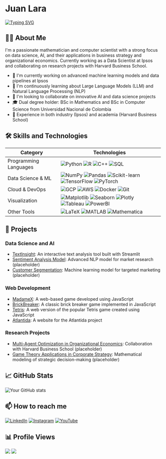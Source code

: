 # Juan Lara

[![Typing SVG](https://readme-typing-svg.demolab.com?font=Fira+Code&size=22&duration=3000&pause=1000&color=F7DE15&center=true&vCenter=true&width=435&lines=Mathematician;Computer+Scientist;Data+Scientist;AI+Enthusiast)](https://git.io/typing-svg)

## 👨‍💻 About Me

I'm a passionate mathematician and computer scientist with a strong focus on data science, AI, and their applications in business strategy and organizational economics. Currently working as a Data Scientist at Ipsos and collaborating on research projects with Harvard Business School.

- 🔭 I'm currently working on advanced machine learning models and data pipelines at Ipsos
- 🌱 I'm continuously learning about Large Language Models (LLM) and Natural Language Processing (NLP)
- 👯 I'm looking to collaborate on innovative AI and data science projects
- 🎓 Dual degree holder: BSc in Mathematics and BSc in Computer Science from Universidad Nacional de Colombia
- 💼 Experience in both industry (Ipsos) and academia (Harvard Business School)

## 🛠️ Skills and Technologies

| Category | Technologies |
|----------|--------------|
| Programming Languages | ![Python](https://img.shields.io/badge/Python-3776AB?style=for-the-badge&logo=python&logoColor=white) ![R](https://img.shields.io/badge/R-276DC3?style=for-the-badge&logo=r&logoColor=white) ![C++](https://img.shields.io/badge/C++-00599C?style=for-the-badge&logo=c%2B%2B&logoColor=white) ![SQL](https://img.shields.io/badge/SQL-4479A1?style=for-the-badge&logo=postgresql&logoColor=white) |
| Data Science & ML | ![NumPy](https://img.shields.io/badge/NumPy-013243?style=for-the-badge&logo=numpy&logoColor=white) ![Pandas](https://img.shields.io/badge/Pandas-150458?style=for-the-badge&logo=pandas&logoColor=white) ![Scikit-learn](https://img.shields.io/badge/Scikit--learn-F7931E?style=for-the-badge&logo=scikit-learn&logoColor=white) ![TensorFlow](https://img.shields.io/badge/TensorFlow-FF6F00?style=for-the-badge&logo=tensorflow&logoColor=white) ![PyTorch](https://img.shields.io/badge/PyTorch-EE4C2C?style=for-the-badge&logo=pytorch&logoColor=white) |
| Cloud & DevOps | ![GCP](https://img.shields.io/badge/Google_Cloud-4285F4?style=for-the-badge&logo=google-cloud&logoColor=white) ![AWS](https://img.shields.io/badge/Amazon_AWS-232F3E?style=for-the-badge&logo=amazon-aws&logoColor=white) ![Docker](https://img.shields.io/badge/Docker-2496ED?style=for-the-badge&logo=docker&logoColor=white) ![Git](https://img.shields.io/badge/Git-F05032?style=for-the-badge&logo=git&logoColor=white) |
| Visualization | ![Matplotlib](https://img.shields.io/badge/Matplotlib-11557c?style=for-the-badge) ![Seaborn](https://img.shields.io/badge/Seaborn-3776AB?style=for-the-badge) ![Plotly](https://img.shields.io/badge/Plotly-3F4F75?style=for-the-badge&logo=plotly&logoColor=white) ![Tableau](https://img.shields.io/badge/Tableau-E97627?style=for-the-badge&logo=Tableau&logoColor=white) ![PowerBI](https://img.shields.io/badge/PowerBI-F2C811?style=for-the-badge&logo=Power%20BI&logoColor=black) |
| Other Tools | ![LaTeX](https://img.shields.io/badge/LaTeX-008080?style=for-the-badge&logo=latex&logoColor=white) ![MATLAB](https://img.shields.io/badge/MATLAB-0076A8?style=for-the-badge&logo=mathworks&logoColor=white) ![Mathematica](https://img.shields.io/badge/Mathematica-DD1100?style=for-the-badge&logo=wolfram-mathematica&logoColor=white) |

## 🚀 Projects

### Data Science and AI
- [TextInsight](https://textinsight-ipsos.streamlit.app/): An interactive text analysis tool built with Streamlit
- [Sentiment Analysis Model](https://github.com/YourUsername/SentimentAnalysis): Advanced NLP model for market research (placeholder)
- [Customer Segmentation](https://github.com/YourUsername/CustomerSegmentation): Machine learning model for targeted marketing (placeholder)

### Web Development
- [MadameX](https://juanlara18.github.io/MadameX/): A web-based game developed using JavaScript
- [BrickBreaker](https://juanlara18.github.io/BrickBreaker/): A classic brick breaker game implemented in JavaScript
- [Tetris](https://juanlara18.github.io/Tetris/): A web version of the popular Tetris game created using JavaScript
- [Atlantida](https://juanlara18.github.io/Atlantida-Web-Page/index.html): A website for the Atlantida project

### Research Projects
- [Multi-Agent Optimization in Organizational Economics](https://github.com/YourUsername/MultiAgentOptimization): Collaboration with Harvard Business School (placeholder)
- [Game Theory Applications in Corporate Strategy](https://github.com/YourUsername/GameTheoryStrategy): Mathematical modeling of strategic decision-making (placeholder)

## 📈 GitHub Stats

![Your GitHub stats](https://github-readme-stats.vercel.app/api?username=JuanLara18&show_icons=true&theme=radical)

## 📫 How to reach me

[![LinkedIn](https://img.shields.io/badge/LinkedIn-0077B5?style=for-the-badge&logo=linkedin&logoColor=white)](https://www.linkedin.com/in/juandavidlara/)
[![Instagram](https://img.shields.io/badge/Instagram-E4405F?style=for-the-badge&logo=instagram&logoColor=white)](https://www.instagram.com/juanlara.io/?hl=es-la)
[![YouTube](https://img.shields.io/badge/YouTube-FF0000?style=for-the-badge&logo=youtube&logoColor=white)](https://www.youtube.com/channel/UCk8OV8eN6lbwoJDCdKc42ew)

## 📊 Profile Views

![](https://komarev.com/ghpvc/?username=JuanLara18) ![](https://img.shields.io/github/followers/JuanLara18.svg?style=social&label=Follow)
